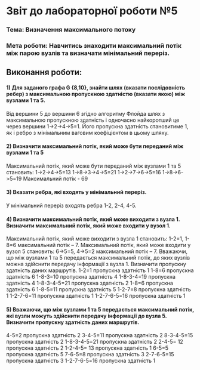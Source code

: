 # Звіт до лабораторної роботи №5

### Тема: Визначення максимального потоку

### Мета роботи: Навчитись знаходити максимальний потік між парою вузлів та визначати мінімальний переріз.

## Виконання роботи:

#### 1) Для заданого графа G {8,10}, знайти шлях (вказати послідовність ребер) з максимальною пропускною здатністю (вказати якою) між вузлами 1 та 5.
Від вершини 5 до вершини 6 згідно алгоритму Флойда шлях з максимальною пропускною здатність і одночасно найкоротший це через вершини 1->2->4->5=1. Його пропускна здатність становитиме 1, як і ребро з мінімальним ваговим коефіцієнтом в цьому шляху.

#### 2) Визначити максимальний потік, який може бути переданий між вузлами 1 та 5
Максимальний потік, який може бути переданий між вузлами 1 та 5 становить:
1->2->4->5=13
1->8->3->4->5=21
1->2->7->6->5=16
1->8->6->5=19
Максимальний потік - 69

#### 3) Вказати ребра, які входять у мінімальний переріз.
У мінімальний переріз входять ребра 1-2, 2-4, 4-5.


#### 4) Визначити максимальний потік, який може виходити з вузла 1. Визначити максимальний потік, який може входити у вузол 1.
Максимальний потік, який може виходити з вузла 1 становить: 1-2=1, 1-8=6 максимальний потік – 7.
Максимальний потік, який може входити у вузол 5 становить: 6->5=5, 4->5=2 максимальний потік – 7.
Вважаючи, що між вузлами 1 та 5 передається максимальний потік, до яких вузлів можна здійснити передачу інформації з вузла 1. Визначити пропускну здатність даних маршрутів.
1-2=1 пропускна здатність 1
1-8=6 пропускна здатність 6
1-8-3=10 пропускна здатність 4
1-8-3-4=19 пропускна здатність 4
1-8-3-4-5=21 пропускна здатність 2
1-8=6 пропускна здатність 6
1-8-5=11 пропускна здатність 5
1-2-7=8 пропускна здатність 1
1-2-7-6=11 пропускна здатність 1
1-2-7-6-5=16 пропускна здатність 1

#### 5) Вважаючи, що між вузлами 1 та 5 передається максимальний потік, які вузли можуть здійснити передачу інформації до вузла 5. Визначити пропускну здатність даних маршрутів.

4-5=2 пропускна здатність 2
3-4-5=11 пропускна здатність 2
8-3-4-5=15 пропускна здатність 2
1-8-3-4-5=21 пропускна здатність 2
2-4-5= 12 пропускна здатність 2
1-2-4-5= 13 пропускна здатність 1
6-5=5 пропускна здатність 5
7-6-5=8 пропускна здатність 3
2-7-6-5=15 пропускна здатність 3
1-2-7-6-5=16 пропускна здатність 1
